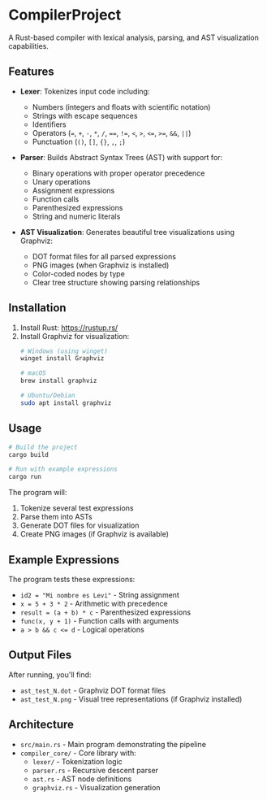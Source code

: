 # CompilerProject

A Rust-based compiler with lexical analysis, parsing, and AST visualization capabilities.

## Features

- **Lexer**: Tokenizes input code including:
  - Numbers (integers and floats with scientific notation)
  - Strings with escape sequences
  - Identifiers
  - Operators (`=`, `+`, `-`, `*`, `/`, `==`, `!=`, `<`, `>`, `<=`, `>=`, `&&`, `||`)
  - Punctuation (`()`, `[]`, `{}`, `,`, `;`)

- **Parser**: Builds Abstract Syntax Trees (AST) with support for:
  - Binary operations with proper operator precedence
  - Unary operations
  - Assignment expressions
  - Function calls
  - Parenthesized expressions
  - String and numeric literals

- **AST Visualization**: Generates beautiful tree visualizations using Graphviz:
  - DOT format files for all parsed expressions
  - PNG images (when Graphviz is installed)
  - Color-coded nodes by type
  - Clear tree structure showing parsing relationships

## Installation

1. Install Rust: https://rustup.rs/
2. Install Graphviz for visualization:
   ```bash
   # Windows (using winget)
   winget install Graphviz
   
   # macOS
   brew install graphviz
   
   # Ubuntu/Debian
   sudo apt install graphviz
   ```

## Usage

```bash
# Build the project
cargo build

# Run with example expressions
cargo run
```

The program will:
1. Tokenize several test expressions
2. Parse them into ASTs
3. Generate DOT files for visualization
4. Create PNG images (if Graphviz is available)

## Example Expressions

The program tests these expressions:
- `id2 = "Mi nombre es Levi"` - String assignment
- `x = 5 + 3 * 2` - Arithmetic with precedence
- `result = (a + b) * c` - Parenthesized expressions
- `func(x, y + 1)` - Function calls with arguments
- `a > b && c <= d` - Logical operations

## Output Files

After running, you'll find:
- `ast_test_N.dot` - Graphviz DOT format files
- `ast_test_N.png` - Visual tree representations (if Graphviz installed)

## Architecture

- `src/main.rs` - Main program demonstrating the pipeline
- `compiler_core/` - Core library with:
  - `lexer/` - Tokenization logic
  - `parser.rs` - Recursive descent parser
  - `ast.rs` - AST node definitions
  - `graphviz.rs` - Visualization generation